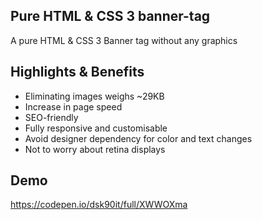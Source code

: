 ## Pure HTML & CSS 3 banner-tag
A pure HTML &amp; CSS 3 Banner tag without any graphics


## Highlights & Benefits
- Eliminating images weighs ~29KB
- Increase in page speed
- SEO-friendly
- Fully responsive and customisable
- Avoid designer dependency for color and text changes
- Not to worry about retina displays

## Demo
https://codepen.io/dsk90it/full/XWWOXma
